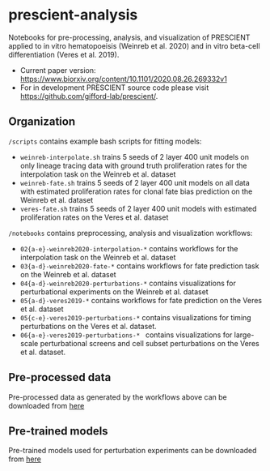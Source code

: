 # prescient-analysis
Notebooks for pre-processing, analysis, and visualization of PRESCIENT applied to in vitro hematopoeisis (Weinreb et al. 2020) and in vitro beta-cell differentiation (Veres et al. 2019).
+ Current paper version: https://www.biorxiv.org/content/10.1101/2020.08.26.269332v1
+ For in development PRESCIENT source code please visit https://github.com/gifford-lab/prescient/.

## Organization

`/scripts` contains example bash scripts for fitting models: 
+ `weinreb-interpolate.sh` trains 5 seeds of 2 layer 400 unit models on only lineage tracing data with ground truth proliferation rates for the interpolation task on the Weinreb et al. dataset
+ `weinreb-fate.sh` trains 5 seeds of 2 layer 400 unit models on all data with estimated proliferation rates for clonal fate bias prediction on the Weinreb et al. dataset
+ `veres-fate.sh` trains 5 seeds of 2 layer 400 unit models with estimated proliferation rates on the Veres et al. dataset

`/notebooks` contains preprocessing, analysis and visualization workflows:
+ `02{a-e}-weinreb2020-interpolation-*` contains workflows for the interpolation task on the Weinreb et al. dataset
+ `03{a-d}-weinreb2020-fate-*` contains workflows for fate prediction task on the Weinreb et al. dataset
+ `04{a-d}-weinreb2020-perturbations-*` contains visualizations for perturbational experiments on the Weinreb et al. dataset
+ `05{a-d}-veres2019-*` contains workflows for fate prediction on the Veres et al. dataset
+ `05{c-e}-veres2019-perturbations-*` contains visualizations for timing perturbations on the Veres et al. dataset.
+ `06{a-e}-veres2019-perturbations-* ` contains visualizations for large-scale perturbational screens and cell subset perturbations on the Veres et al. dataset.

## Pre-processed data

Pre-processed data as generated by the workflows above can be downloaded from [here](https://www.dropbox.com/sh/aa17iamx2yx58l6/AAA0tWREkAvoK9Q1Ej3JLzA5a?dl=0)

## Pre-trained models

Pre-trained models used for perturbation experiments can be downloaded from [here](https://www.dropbox.com/sh/aa17iamx2yx58l6/AAA0tWREkAvoK9Q1Ej3JLzA5a?dl=0)  
